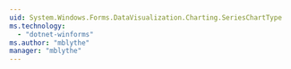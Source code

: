 ```yaml
---
uid: System.Windows.Forms.DataVisualization.Charting.SeriesChartType
ms.technology: 
  - "dotnet-winforms"
ms.author: "mblythe"
manager: "mblythe"
---
```

